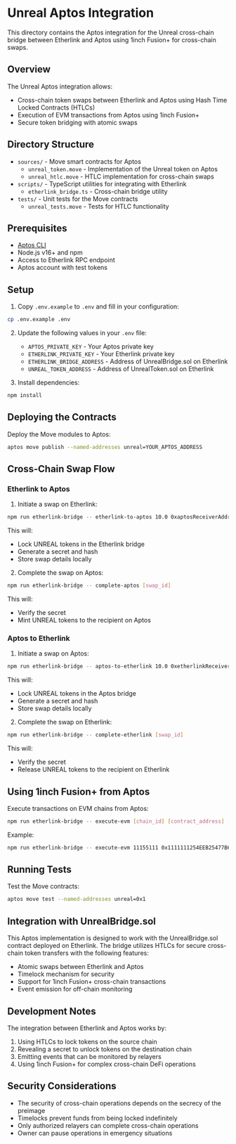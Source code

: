 # Unreal Aptos Integration

This directory contains the Aptos integration for the Unreal cross-chain bridge between Etherlink and Aptos using 1inch Fusion+ for cross-chain swaps.

## Overview

The Unreal Aptos integration allows:
- Cross-chain token swaps between Etherlink and Aptos using Hash Time Locked Contracts (HTLCs)
- Execution of EVM transactions from Aptos using 1inch Fusion+
- Secure token bridging with atomic swaps

## Directory Structure

- `sources/` - Move smart contracts for Aptos
  - `unreal_token.move` - Implementation of the Unreal token on Aptos
  - `unreal_htlc.move` - HTLC implementation for cross-chain swaps
- `scripts/` - TypeScript utilities for integrating with Etherlink
  - `etherlink_bridge.ts` - Cross-chain bridge utility
- `tests/` - Unit tests for the Move contracts
  - `unreal_tests.move` - Tests for HTLC functionality

## Prerequisites

- [Aptos CLI](https://aptos.dev/tools/aptos-cli/install-cli/)
- Node.js v16+ and npm
- Access to Etherlink RPC endpoint
- Aptos account with test tokens

## Setup

1. Copy `.env.example` to `.env` and fill in your configuration:

```bash
cp .env.example .env
```

2. Update the following values in your `.env` file:
   - `APTOS_PRIVATE_KEY` - Your Aptos private key
   - `ETHERLINK_PRIVATE_KEY` - Your Etherlink private key
   - `ETHERLINK_BRIDGE_ADDRESS` - Address of UnrealBridge.sol on Etherlink
   - `UNREAL_TOKEN_ADDRESS` - Address of UnrealToken.sol on Etherlink

3. Install dependencies:

```bash
npm install
```

## Deploying the Contracts

Deploy the Move modules to Aptos:

```bash
aptos move publish --named-addresses unreal=YOUR_APTOS_ADDRESS
```

## Cross-Chain Swap Flow

### Etherlink to Aptos

1. Initiate a swap on Etherlink:

```bash
npm run etherlink-bridge -- etherlink-to-aptos 10.0 0xaptosReceiverAddress
```

This will:
- Lock UNREAL tokens in the Etherlink bridge
- Generate a secret and hash
- Store swap details locally

2. Complete the swap on Aptos:

```bash
npm run etherlink-bridge -- complete-aptos [swap_id]
```

This will:
- Verify the secret
- Mint UNREAL tokens to the recipient on Aptos

### Aptos to Etherlink

1. Initiate a swap on Aptos:

```bash
npm run etherlink-bridge -- aptos-to-etherlink 10.0 0xetherlinkReceiverAddress
```

This will:
- Lock UNREAL tokens in the Aptos bridge
- Generate a secret and hash
- Store swap details locally

2. Complete the swap on Etherlink:

```bash
npm run etherlink-bridge -- complete-etherlink [swap_id]
```

This will:
- Verify the secret
- Release UNREAL tokens to the recipient on Etherlink

## Using 1inch Fusion+ from Aptos

Execute transactions on EVM chains from Aptos:

```bash
npm run etherlink-bridge -- execute-evm [chain_id] [contract_address] [calldata] [gas_limit]
```

Example:

```bash
npm run etherlink-bridge -- execute-evm 11155111 0x1111111254EEB25477B68fb85Ed929f73A960582 0x... 200000
```

## Running Tests

Test the Move contracts:

```bash
aptos move test --named-addresses unreal=0x1
```

## Integration with UnrealBridge.sol

This Aptos implementation is designed to work with the UnrealBridge.sol contract deployed on Etherlink. The bridge utilizes HTLCs for secure cross-chain token transfers with the following features:

- Atomic swaps between Etherlink and Aptos
- Timelock mechanism for security
- Support for 1inch Fusion+ cross-chain transactions
- Event emission for off-chain monitoring

## Development Notes

The integration between Etherlink and Aptos works by:

1. Using HTLCs to lock tokens on the source chain
2. Revealing a secret to unlock tokens on the destination chain
3. Emitting events that can be monitored by relayers
4. Using 1inch Fusion+ for complex cross-chain DeFi operations

## Security Considerations

- The security of cross-chain operations depends on the secrecy of the preimage
- Timelocks prevent funds from being locked indefinitely
- Only authorized relayers can complete cross-chain operations
- Owner can pause operations in emergency situations
